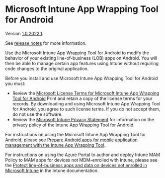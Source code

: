 # Microsoft Intune App Wrapping Tool for Android

Version [1.0.2022.1](https://github.com/msintuneappsdk/intune-app-wrapping-tool-android/releases/).

See [release notes](https://github.com/msintuneappsdk/intune-app-wrapping-tool-android/releases/) for more information.

Use the Microsoft Intune App Wrapping Tool for Android to modify the behavior of your existing line-of-business (LOB) apps on Android. You will then be able to manage certain app features using Intune without requiring code changes to the original application.

Before you install and use Microsoft Intune App Wrapping Tool for Android you must:
* Review the [Microsoft License Terms for Microsoft Intune App Wrapping Tool for Android](https://github.com/msintuneappsdk/intune-app-wrapping-tool-android/blob/master/Microsoft%20Intune%20App%20Wrapping%20Tool%20for%20Android%20end-user%20license.pdf) Print and retain a copy of the license terms for your records. By downloading and using Microsoft Intune App Wrapping Tool for Android, you agree to such license terms. If you do not accept them, do not use the software.
* Review the [Microsoft Intune Privacy Statement](https://docs.microsoft.com/legal/intune/microsoft-intune-privacy-statement) for information on the privacy policy of the Intune App Wrapping Tool for Android.


For instructions on using the Microsoft Intune App Wrapping Tool for Android, please see [Prepare Android apps for mobile application management with the Intune App Wrapping Tool](https://docs.microsoft.com/intune/deploy-use/prepare-android-apps-for-mobile-application-management-with-the-microsoft-intune-app-wrapping-tool).

For instructions on using the Azure Portal to author and deploy Intune MAM Policy to MAM apps for devices not MDM-enrolled with Intune, please see the [Protect line-of-business apps and data on devices not enrolled in Microsoft Intune](https://docs.microsoft.com/intune/deploy-use/protect-line-of-business-apps-and-data-on-devices-not-enrolled-in-microsoft-intune) in the Intune documentation.
